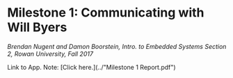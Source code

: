 # Milestone 1: Communicating with Will Byers
*Brendan Nugent and Damon Boorstein, 
Intro. to Embedded Systems Section 2, 
Rowan University, 
Fall 2017*

Link to App. Note: [Click here.](../"Milestone 1 Report.pdf")

